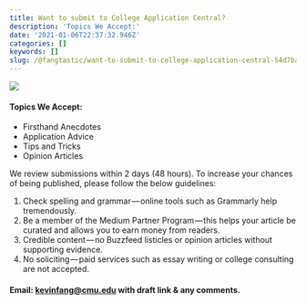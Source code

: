 ```yaml
---
title: Want to submit to College Application Central?
description: 'Topics We Accept:'
date: '2021-01-06T22:37:32.946Z'
categories: []
keywords: []
slug: /@fangtastic/want-to-submit-to-college-application-central-54d7baaed0a7
---
```


![](C:\Users\kevin\OneDrive\Documents\GitHub\fangstastic-blog\posts\md_1659815002240\img\1__nQIsQQH9vJlHDfnTFOr6tQ.png)

#### **Topics We Accept:**

*   Firsthand Anecdotes
*   Application Advice
*   Tips and Tricks
*   Opinion Articles

We review submissions within 2 days (48 hours). To increase your chances of being published, please follow the below guidelines:

1.  Check spelling and grammar — online tools such as Grammarly help tremendously.
2.  Be a member of the Medium Partner Program — this helps your article be curated and allows you to earn money from readers.
3.  Credible content — no Buzzfeed listicles or opinion articles without supporting evidence.
4.  No soliciting — paid services such as essay writing or college consulting are not accepted.

#### Email: kevinfang@cmu.edu with draft link & any comments.